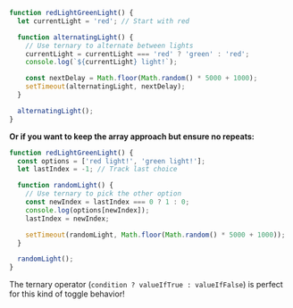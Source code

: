 
```javascript
function redLightGreenLight() {
  let currentLight = 'red'; // Start with red

  function alternatingLight() {
    // Use ternary to alternate between lights
    currentLight = currentLight === 'red' ? 'green' : 'red';
    console.log(`${currentLight} light!`);

    const nextDelay = Math.floor(Math.random() * 5000 + 1000);
    setTimeout(alternatingLight, nextDelay);
  }

  alternatingLight();
}
```

**Or if you want to keep the array approach but ensure no repeats:**

```javascript
function redLightGreenLight() {
  const options = ['red light!', 'green light!'];
  let lastIndex = -1; // Track last choice

  function randomLight() {
    // Use ternary to pick the other option
    const newIndex = lastIndex === 0 ? 1 : 0;
    console.log(options[newIndex]);
    lastIndex = newIndex;

    setTimeout(randomLight, Math.floor(Math.random() * 5000 + 1000));
  }

  randomLight();
}
```

The ternary operator (`condition ? valueIfTrue : valueIfFalse`) is perfect for this kind of toggle behavior!